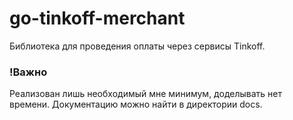 # go-tinkoff-merchant

Библиотека для проведения оплаты через сервисы Tinkoff. 

### !Важно

Реализован лишь необходимый мне минимум, доделывать нет времени. Документацию можно найти в директории docs. 